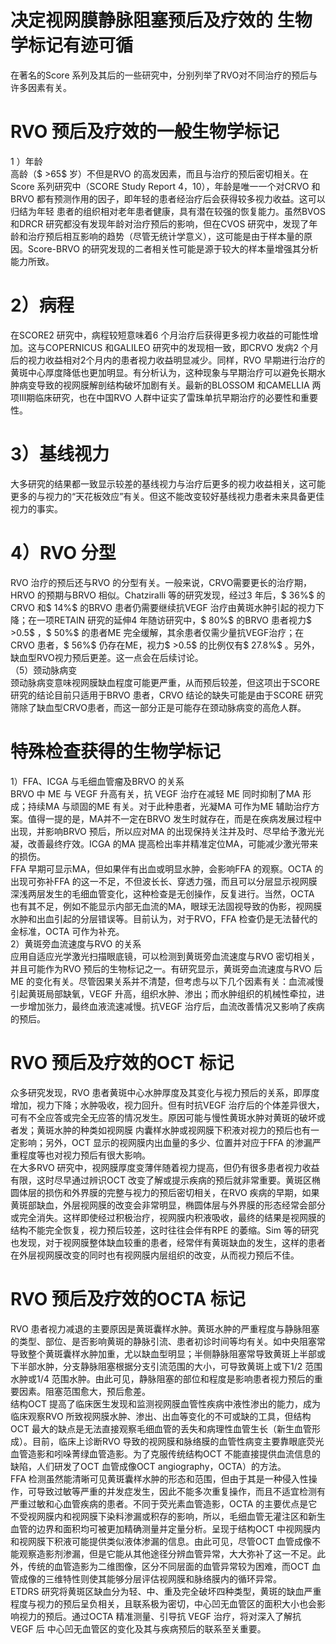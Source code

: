 # 决定视网膜静脉阻塞预后及疗效的 生物学标记有迹可循  
在著名的Score 系列及其后的一些研究中，分别列举了RVO对不同治疗的预后与许多因素有关。  
#  RVO 预后及疗效的一般生物学标记  
1 ）年龄  
高龄（$ >65$  岁）不但是RVO 的高发因素，而且与治疗的预后密切相关。在Score 系列研究中（SCORE Study Report 4，10），年龄是唯一一个对CRVO 和BRVO 都有预测作用的因子，即年轻的患者经治疗后会获得较多视力收益。这可以归结为年轻 患者的组织相对老年患者健康，具有潜在较强的恢复能力。虽然BVOS 和DRCR 研究都没有发现年龄对治疗预后的影响，但在CVOS 研究中，发现了年龄和治疗预后相互影响的趋势（尽管无统计学意义），这可能是由于样本量的原因。Score-BRVO 的研究发现的二者相关性可能是源于较大的样本量增强其分析能力所致。  
# 2）病程  
在SCORE2 研究中，病程较短意味着6 个月治疗后获得更多视力收益的可能性增加。这与COPERNICUS 和GALILEO 研究中的发现相一致，即CRVO 发病2 个月后的视力收益相对2个月内的患者视力收益明显减少。同样，RVO 早期进行治疗的黄斑中心厚度降低也更加明显。有分析认为，这种现象与早期治疗可以避免长期水肿病变导致的视网膜解剖结构破坏加剧有关。最新的BLOSSOM 和CAMELLIA 两项Ⅲ期临床研究，也在中国RVO 人群中证实了雷珠单抗早期治疗的必要性和重要性。  
# 3）基线视力  
大多研究的结果都一致显示较差的基线视力与治疗后更多的视力收益相关，这可能更多的与视力的“天花板效应”有关。但这不能改变较好基线视力患者未来具备更佳视力的事实。  
# 4）RVO 分型  
RVO 治疗的预后还与RVO 的分型有关。一般来说，CRVO需要更长的治疗期，HRVO 的预期与BRVO 相似。Chatziralli 等的研究发现，经过3 年后，$ 36\%$  的CRVO 和$ 14\%$  的BRVO 患者仍需要继续抗VEGF 治疗由黄斑水肿引起的视力下降；在一项RETAIN 研究的延伸4 年随访研究中，$ 80\%$  的BRVO 患者视力$ >0.5$ ，$ 50\%$  的患者ME 完全缓解，其余患者仅需少量抗VEGF治疗；在CRVO 患者，$ 56\%$  仍存在ME，视力$ >0.5$  的比例仅有$ 27.8\%$ 。另外，缺血型RVO视力预后更差。这一点会在后续讨论。  
（5）颈动脉病变  
颈动脉病变意味视网膜缺血程度可能更严重，从而预后较差，但这项出于SCORE 研究的结论目前只适用于BRVO 患者，CRVO 结论的缺失可能是由于SCORE 研究筛除了缺血型CRVO患者，而这一部分正是可能存在颈动脉病变的高危人群。  
#  特殊检查获得的生物学标记  
1）FFA、ICGA 与毛细血管瘤及BRVO 的关系  
BRVO  中 ME  与 VEGF  升高有关，抗 VEGF  治疗在减轻 ME 同时抑制了MA 形成；持续MA 与顽固的ME 有关。对于此种患者，光凝MA 可作为ME 辅助治疗方案。值得一提的是，MA并不一定在BRVO 发生时就存在，而是在疾病发展过程中出现，并影响BRVO 预后，所以应对MA 的出现保持关注并及时、尽早给予激光光凝，改善最终疗效。ICGA 的MA 提高检出率并精准定位MA，可能减少激光带来的损伤。  
FFA 早期可显示MA，但如果伴有出血或明显水肿，会影响FFA 的观察。OCTA 的出现可弥补FFA 的这一不足，不但波长长、穿透力强，而且可以分层显示视网膜深浅两层发生的毛细血管变化，这种检查是无创操作，反复进行。当然，OCTA 也有其不足，例如不能显示内部无血流的MA，眼球无法固视导致的伪影，视网膜水肿和出血引起的分层错误等。目前认为，对于RVO，FFA 检查仍是无法替代的金标准，OCTA 可作为补充。  
2）黄斑旁血流速度与RVO 的关系  
应用自适应光学激光扫描眼底镜，可以检测到黄斑旁血流速度与RVO 密切相关，并且可能作为RVO 预后的生物标记之一。有研究显示，黄斑旁血流速度与RVO 后ME 的变化有关。尽管因果关系并不清楚，但考虑与以下几个因素有关：血流减慢引起黄斑局部缺氧，VEGF 升高，组织水肿、渗出；而水肿组织的机械性牵拉，进一步增加张力，最终血液流速减慢。抗VEGF 治疗后，血流改善情况又影响了疾病的预后。  
# RVO 预后及疗效的OCT 标记  
众多研究发现，RVO 患者黄斑中心水肿厚度及其变化与视力预后的关系，即厚度增加，视力下降；水肿吸收，视力回升。但有时抗VEGF 治疗后的个体差异很大，可有不全应答或完全无应答的情况发生。原因可能与慢性黄斑水肿对黄斑的破坏或者发；黄斑水肿的种类如视网膜 内囊样水肿或视网膜下积液对视力的预后也有一定影响；另外，OCT 显示的视网膜内出血量的多少、位置并对应于FFA 的渗漏严重程度等也对视力预后有很大影响。  
在大多RVO 研究中，视网膜厚度变薄伴随着视力提高，但仍有很多患者视力收益有限，这时尽早通过辨识OCT 改变了解或提示疾病的预后就非常重要。黄斑区椭圆体层的损伤和外界膜的完整与视力的预后密切相关，在RVO 疾病的早期，如果黄斑部缺血，外层视网膜的改变会非常明显，椭圆体层与外界膜的形态经常会部分或完全消失。这样即使经过积极治疗，视网膜内积液吸收，最终的结果是视网膜的结构不能完全恢复，视力预后较差，这时往往会伴有RPE 的萎缩。Sim 等的研究也发现，对于视网膜整体缺血较重的患者，经常伴有黄斑缺血的发生，这样的患者在外层视网膜改变的同时也有视网膜内层组织的改变，从而视力预后不佳。  
# RVO 预后及疗效的OCTA 标记  
RVO 患者视力减退的主要原因是黄斑囊样水肿。黄斑水肿的严重程度与静脉阻塞的类型、部位、是否影响黄斑的静脉引流、患者初诊时间等均有关。如中央阻塞常导致整个黄斑囊样水肿加重，尤以缺血型明显；半侧静脉阻塞常导致黄斑上半部或下半部水肿，分支静脉阻塞根据分支引流范围的大小，可导致黄斑上或下1/2 范围水肿或1/4 范围水肿。由此可见，静脉阻塞的部位和程度是影响患者视力预后的重要因素。阻塞范围愈大，预后愈差。  
结构OCT 提高了临床医生发现和监测视网膜血管性疾病中液性渗出的能力，成为临床观察RVO 所致视网膜水肿、渗出、出血等变化的不可或缺的工具，但结构OCT 最大的缺点是无法直接观察毛细血管的丢失和病理性血管生长（新生血管形成）。目前，临床上诊断RVO 导致的视网膜和脉络膜的血管性病变主要靠眼底荧光血管造影和吲哚菁绿血管造影。为了克服传统结构OCT 不能直接提供血流信息的缺陷，人们研发了OCT 血管成像OCT angiography，OCTA）的方法。  
FFA 检测虽然能清晰可见黄斑囊样水肿的形态和范围，但由于其是一种侵入性操作，可导致过敏等严重的并发症发生，因此不能多次重复操作，而且不适宜检测有严重过敏和心血管疾病的患者。不同于荧光素血管造影，OCTA 的主要优点是它不受视网膜内和视网膜下染料渗漏或积存的影响，所以，毛细血管无灌注区和新生血管的边界和面积均可被更加精确测量并定量分析。呈现于结构OCT 中视网膜内和视网膜下积液可能提供类似液体渗漏的信息。由此可见，尽管OCT 血管成像不能观察造影剂渗漏，但是它能从其他途径分辨血管异常，大大弥补了这一不足。此外，传统的血管造影为二维图像，区分不同层面的血管异常较为困难，而OCT 血管成像的三维特性则使其能够分层评估视网膜和脉络膜内的循环异常。  
ETDRS 研究将黄斑区缺血分为轻、中、重及完全破坏四种类型，黄斑的缺血严重程度与视力的预后呈负相关，且联系极为密切，中心凹无血管区的面积大小也会影响视力的预后。通过OCTA  精准测量、引导抗 VEGF  治疗，将对深入了解抗 VEGF  后 中心凹无血管区的变化及其与疾病预后的联系至关重要。  